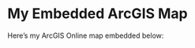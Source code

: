 # My Embedded ArcGIS Map

Here’s my ArcGIS Online map embedded below:

<!-- Embed code here -->
<script type="module" src="https://js.arcgis.com/embeddable-components/4.32/arcgis-embeddable-components.esm.js"></script>
<arcgis-embedded-map 
  style="height: 600px; width: 100%;" 
  item-id="dd3e1578e429455f85647baca6750543"
  theme="light"
  portal-url="https://sdsugeo.maps.arcgis.com">
</arcgis-embedded-map>
